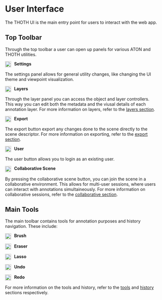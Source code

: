 # User Interface

The THOTH UI is the main entry point for users to interact with the web app. 

## Top Toolbar

Through the top toolbar a user can open up panels for various ATON and THOTH utilities.

<img src=".../assets/icons/settings.png" alt="settings" width="20" style="vertical-align:middle; margin-right:6px;"> **Settings**

The settings panel allows for general utility changes, like changing the UI theme and viewpoint visualization.

<img src=".../assets/icons/layers.png" alt="layers" width="20" style="vertical-align:middle; margin-right:6px;"> **Layers**

Through the layer panel you can access the object and layer controllers. This way you can edit both the metadata and the viusal details of each annotation layer. For more information on layers, refer to the [layers section](../manual/layers.md).

<img src=".../assets/icons/link.png" alt="export" width="20" style="vertical-align:middle; margin-right:6px;"> **Export**

The export button export any changes done to the scene directly to the scene descriptor. For more information on exporting, refer to the [export section](../manual/export.md).

<img src=".../assets/icons/user.png" alt="user" width="20" style="vertical-align:middle; margin-right:6px;"> **User**

The user button allows you to login as an existing user.  

<img src=".../assets/icons/vrc.png" alt="collab" width="20" style="vertical-align:middle; margin-right:6px;"> **Collaborative Scene**

By pressing the collaborative scene button, you can join the scene in a collaborative environment. This allows for multi-user sessions, where users can interact with annotations simultaineously. For more information on collaborative sessions, refer to the [collaborative section](../manual/collab.md).

## Main Tools

The main toolbar contains tools for annotation purposes and history navigation. These include:

<img src=".../assets/icons/brush.png" alt="brush" width="20" style="vertical-align:middle; margin-right:6px;"> **Brush**

<img src=".../assets/icons/eraser.png" alt="eraser" width="20" style="vertical-align:middle; margin-right:6px;"> **Eraser**

<img src=".../assets/icons/lasso.png" alt="lasso" width="20" style="vertical-align:middle; margin-right:6px;"> **Lasso**

<img src=".../assets/icons/undo.png" alt="undo" width="20" style="vertical-align:middle; margin-right:6px;"> **Undo**

<img src=".../assets/icons/redo.png" alt="redo" width="20" style="vertical-align:middle; margin-right:6px;"> **Redo**

For more information on the tools and history, refer to the [tools](../manual/tools.md) and [history](../manual/history.md) sections respectively.